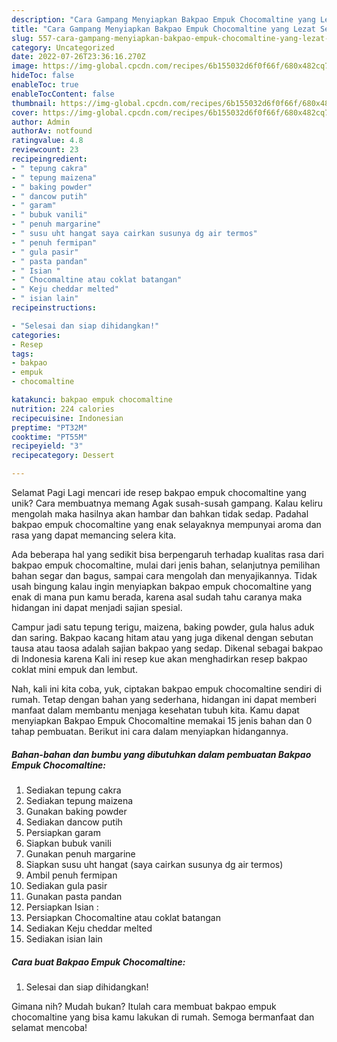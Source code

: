 ```yaml
---
description: "Cara Gampang Menyiapkan Bakpao Empuk Chocomaltine yang Lezat Sekali"
title: "Cara Gampang Menyiapkan Bakpao Empuk Chocomaltine yang Lezat Sekali"
slug: 557-cara-gampang-menyiapkan-bakpao-empuk-chocomaltine-yang-lezat-sekali
category: Uncategorized
date: 2022-07-26T23:36:16.270Z
image: https://img-global.cpcdn.com/recipes/6b155032d6f0f66f/680x482cq70/bakpao-empuk-chocomaltine-foto-resep-utama.jpg
hideToc: false
enableToc: true
enableTocContent: false
thumbnail: https://img-global.cpcdn.com/recipes/6b155032d6f0f66f/680x482cq70/bakpao-empuk-chocomaltine-foto-resep-utama.jpg
cover: https://img-global.cpcdn.com/recipes/6b155032d6f0f66f/680x482cq70/bakpao-empuk-chocomaltine-foto-resep-utama.jpg
author: Admin
authorAv: notfound
ratingvalue: 4.8
reviewcount: 23
recipeingredient:
- " tepung cakra"
- " tepung maizena"
- " baking powder"
- " dancow putih"
- " garam"
- " bubuk vanili"
- " penuh margarine"
- " susu uht hangat saya cairkan susunya dg air termos"
- " penuh fermipan"
- " gula pasir"
- " pasta pandan"
- " Isian "
- " Chocomaltine atau coklat batangan"
- " Keju cheddar melted"
- " isian lain"
recipeinstructions:

- "Selesai dan siap dihidangkan!"
categories:
- Resep
tags:
- bakpao
- empuk
- chocomaltine

katakunci: bakpao empuk chocomaltine 
nutrition: 224 calories
recipecuisine: Indonesian
preptime: "PT32M"
cooktime: "PT55M"
recipeyield: "3"
recipecategory: Dessert

---
```



Selamat Pagi Lagi mencari ide resep bakpao empuk chocomaltine yang unik? Cara membuatnya memang Agak susah-susah gampang. Kalau keliru mengolah maka hasilnya akan hambar dan bahkan tidak sedap. Padahal bakpao empuk chocomaltine yang enak selayaknya mempunyai aroma dan rasa yang dapat memancing selera kita.


Ada beberapa hal yang sedikit bisa berpengaruh terhadap kualitas rasa dari bakpao empuk chocomaltine, mulai dari jenis bahan, selanjutnya pemilihan bahan segar dan bagus, sampai cara mengolah dan menyajikannya. Tidak usah bingung kalau ingin menyiapkan bakpao empuk chocomaltine yang enak di mana pun kamu berada, karena asal sudah tahu caranya maka hidangan ini dapat menjadi sajian spesial.

Campur jadi satu tepung terigu, maizena, baking powder, gula halus aduk dan saring. Bakpao kacang hitam atau yang juga dikenal dengan sebutan tausa atau taosa adalah sajian bakpao yang sedap. Dikenal sebagai bakpao di Indonesia karena Kali ini resep kue akan menghadirkan resep bakpao coklat mini empuk dan lembut.


Nah, kali ini kita coba, yuk, ciptakan bakpao empuk chocomaltine sendiri di rumah. Tetap dengan bahan yang sederhana, hidangan ini dapat memberi manfaat dalam membantu menjaga kesehatan tubuh kita. Kamu dapat menyiapkan Bakpao Empuk Chocomaltine memakai 15 jenis bahan dan 0 tahap pembuatan. Berikut ini cara dalam menyiapkan hidangannya.

<!--inarticleads1-->

##### Bahan-bahan dan bumbu yang dibutuhkan dalam pembuatan Bakpao Empuk Chocomaltine:

1. Sediakan  tepung cakra
1. Sediakan  tepung maizena
1. Gunakan  baking powder
1. Sediakan  dancow putih
1. Persiapkan  garam
1. Siapkan  bubuk vanili
1. Gunakan  penuh margarine
1. Siapkan  susu uht hangat (saya cairkan susunya dg air termos)
1. Ambil  penuh fermipan
1. Sediakan  gula pasir
1. Gunakan  pasta pandan
1. Persiapkan  Isian :
1. Persiapkan  Chocomaltine atau coklat batangan
1. Sediakan  Keju cheddar melted
1. Sediakan  isian lain




<!--inarticleads2-->

##### Cara buat Bakpao Empuk Chocomaltine:


1. Selesai dan siap dihidangkan!



Gimana nih? Mudah bukan? Itulah cara membuat bakpao empuk chocomaltine yang bisa kamu lakukan di rumah. Semoga bermanfaat dan selamat mencoba!
